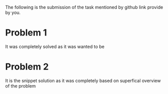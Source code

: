The following is the submission of the task mentioned by github link provide by you.
# Problem 1
It was completely solved as it was wanted to be
# Problem 2 
It is the snippet solution as it was completely based on superfical overview of the problem 
